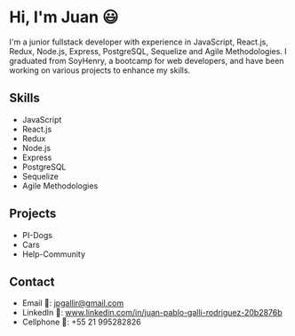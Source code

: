 # Hi, I'm Juan 😃


<!--
**JuanPGalli/JuanPGalli** is a ✨ _special_ ✨ repository because its `README.md` (this file) appears on your GitHub profile.

Here are some ideas to get you started:

- 🔭 I’m currently working on ...
- 🌱 I’m currently learning ...
- 👯 I’m looking to collaborate on ...
- 🤔 I’m looking for help with ...
- 💬 Ask me about ...
- 📫 How to reach me: ...
- 😄 Pronouns: ...
- ⚡ Fun fact: ...
-->

I'm a junior fullstack developer with experience in JavaScript, React.js, Redux, Node.js, Express, PostgreSQL, Sequelize and Agile Methodologies. I graduated from SoyHenry, a bootcamp for web developers, and have been working on various projects to enhance my skills.

Skills
------------
- JavaScript
- React.js
- Redux
- Node.js
- Express
- PostgreSQL
- Sequelize
- Agile Methodologies

Projects
-----------
- PI-Dogs
- Cars
- Help-Community

Contact
-----------------------
- Email 📩: jpgallir@gmail.com
- LinkedIn 💼: www.linkedin.com/in/juan-pablo-galli-rodriguez-20b2876b
- Cellphone 📱: +55 21 995282826
